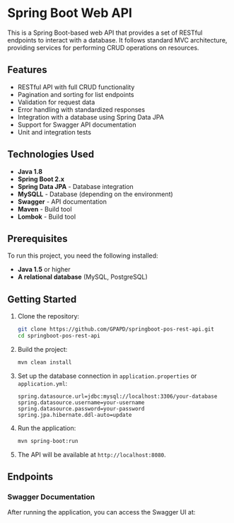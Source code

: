 # Spring Boot Web API

This is a Spring Boot-based web API that provides a set of RESTful endpoints to interact with a database. It follows standard MVC architecture, providing services for performing CRUD operations on resources.

## Features

- RESTful API with full CRUD functionality
- Pagination and sorting for list endpoints
- Validation for request data
- Error handling with standardized responses
- Integration with a database using Spring Data JPA
- Support for Swagger API documentation
- Unit and integration tests

## Technologies Used

- **Java 1.8**
- **Spring Boot 2.x**
- **Spring Data JPA** - Database integration
- **MySQLL** - Database (depending on the environment)
- **Swagger** - API documentation
- **Maven** - Build tool
- **Lombok** - Build tool

## Prerequisites

To run this project, you need the following installed:

- **Java 1.5** or higher
- **A relational database** (MySQL, PostgreSQL)

## Getting Started

1. Clone the repository:

    ```bash
    git clone https://github.com/GPAPD/springboot-pos-rest-api.git
    cd springboot-pos-rest-api
    ```

2. Build the project:

    ```bash
    mvn clean install
    ```

3. Set up the database connection in `application.properties` or `application.yml`:

    ```properties
    spring.datasource.url=jdbc:mysql://localhost:3306/your-database
    spring.datasource.username=your-username
    spring.datasource.password=your-password
    spring.jpa.hibernate.ddl-auto=update
    ```

4. Run the application:

    ```bash
    mvn spring-boot:run
    ```

5. The API will be available at `http://localhost:8080`.

## Endpoints



### Swagger Documentation

After running the application, you can access the Swagger UI at:

